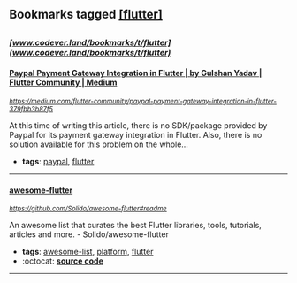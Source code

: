 ## Bookmarks tagged [[flutter]](https://www.codever.land/search?q=[flutter])

_<sup><sup>[www.codever.land/bookmarks/t/flutter](www.codever.land/bookmarks/t/flutter)</sup></sup>_
---
#### [Paypal Payment Gateway Integration in Flutter | by Gulshan Yadav | Flutter Community | Medium](https://medium.com/flutter-community/paypal-payment-gateway-integration-in-flutter-379fbb3b87f5)
_<sup>https://medium.com/flutter-community/paypal-payment-gateway-integration-in-flutter-379fbb3b87f5</sup>_

At this time of writing this article, there is no SDK/package provided by Paypal for its payment gateway integration in Flutter. Also, there is no solution available for this problem on the whole…
* **tags**: [paypal](../tagged/paypal.md), [flutter](../tagged/flutter.md)
---
#### [awesome-flutter](https://github.com/Solido/awesome-flutter#readme)
_<sup>https://github.com/Solido/awesome-flutter#readme</sup>_

An awesome list that curates the best Flutter libraries, tools, tutorials, articles and more. - Solido/awesome-flutter
* **tags**: [awesome-list](../tagged/awesome-list.md), [platform](../tagged/platform.md), [flutter](../tagged/flutter.md)
* :octocat: **[source code](https://github.com/Solido/awesome-flutter#readme)**
---
